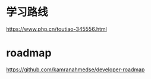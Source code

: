 # 学习路线
https://www.php.cn/toutiao-345556.html

# roadmap
https://github.com/kamranahmedse/developer-roadmap
